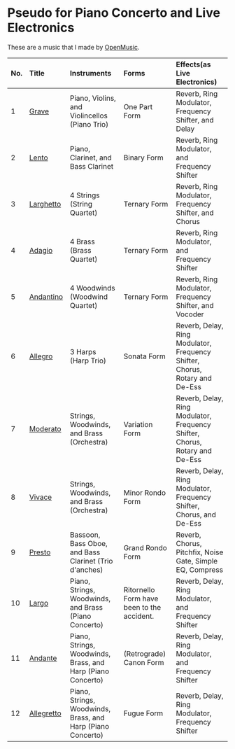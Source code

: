 # Pseudo for Piano Concerto and Live Electronics

These are a music that I made by [OpenMusic](https://forum.ircam.fr/projects/detail/openmusic/).

|No.|Title|Instruments|Forms|Effects(as Live Electronics)|
|:- |:- |:- |:- |:- |
|1|[Grave](https://github.com/Uchida16104/OpenMusic-works/blob/main/Pseudo%20for%20Piano%20Concerto%20and%20Live%20Electronics/out-files/Pseudo%20for%20Piano%20Concerto%20and%20Live%20Electronics%20-%201.%20Grave.pdf)|Piano, Violins, and Violincellos (Piano Trio)|One Part Form|Reverb, Ring Modulator, Frequency Shifter, and Delay|
|2|[Lento](https://github.com/Uchida16104/OpenMusic-works/blob/main/Pseudo%20for%20Piano%20Concerto%20and%20Live%20Electronics/out-files/Pseudo%20for%20Piano%20Concerto%20and%20Live%20Electronics%20-%202.%20Lento.pdf)|Piano, Clarinet, and Bass Clarinet|Binary Form|Reverb, Ring Modulator, and Frequency Shifter|
|3|[Larghetto](https://github.com/Uchida16104/OpenMusic-works/blob/main/Pseudo%20for%20Piano%20Concerto%20and%20Live%20Electronics/out-files/Pseudo%20for%20Piano%20Concerto%20and%20Live%20Electronics%20-%203.%20Larghetto.pdf)|4 Strings (String Quartet)|Ternary Form|Reverb, Ring Modulator, Frequency Shifter, and Chorus|
|4|[Adagio](https://github.com/Uchida16104/OpenMusic-works/blob/main/Pseudo%20for%20Piano%20Concerto%20and%20Live%20Electronics/out-files/Pseudo%20for%20Piano%20Concerto%20and%20Live%20Electronics%20-%204.%20Adagio.pdf)|4 Brass (Brass Quartet)|Ternary Form|Reverb, Ring Modulator, and Frequency Shifter|
|5|[Andantino](https://github.com/Uchida16104/OpenMusic-works/blob/main/Pseudo%20for%20Piano%20Concerto%20and%20Live%20Electronics/out-files/Pseudo%20for%20Piano%20Concerto%20and%20Live%20Electronics%20-%205.%20Andantino.pdf)|4 Woodwinds (Woodwind Quartet)|Ternary Form|Reverb, Ring Modulator, Frequency Shifter, and Vocoder|
|6|[Allegro](https://github.com/Uchida16104/OpenMusic-works/blob/main/Pseudo%20for%20Piano%20Concerto%20and%20Live%20Electronics/out-files/Pseudo%20for%20Piano%20Concerto%20and%20Live%20Electronics%20-%206.%20Allegro.pdf)|3 Harps (Harp Trio)|Sonata Form|Reverb, Delay, Ring Modulator, Frequency Shifter, Chorus, Rotary and De-Ess|
|7|[Moderato](https://github.com/Uchida16104/OpenMusic-works/blob/main/Pseudo%20for%20Piano%20Concerto%20and%20Live%20Electronics/out-files/Pseudo%20for%20Piano%20Concerto%20and%20Live%20Electronics%20-%207.%20Moderato.pdf)|Strings, Woodwinds, and Brass (Orchestra)|Variation Form|Reverb, Delay, Ring Modulator, Frequency Shifter, Chorus, Rotary and De-Ess|
|8|[Vivace](https://github.com/Uchida16104/OpenMusic-works/blob/main/Pseudo%20for%20Piano%20Concerto%20and%20Live%20Electronics/out-files/Pseudo%20for%20Piano%20Concerto%20and%20Live%20Electronics%20-%208.%20Vivace.pdf)|Strings, Woodwinds, and Brass (Orchestra)|Minor Rondo Form|Reverb, Delay, Ring Modulator, Frequency Shifter, Chorus, and De-Ess|
|9|[Presto](https://github.com/Uchida16104/OpenMusic-works/blob/main/Pseudo%20for%20Piano%20Concerto%20and%20Live%20Electronics/out-files/Pseudo%20for%20Piano%20Concerto%20and%20Live%20Electronics%20-%209.%20Presto.pdf)|Bassoon, Bass Oboe, and Bass Clarinet (Trio d'anches)|Grand Rondo Form|Reverb, Chorus, Pitchfix, Noise Gate, Simple EQ, Compress|
|10|[Largo](https://github.com/Uchida16104/OpenMusic-works/blob/main/Pseudo%20for%20Piano%20Concerto%20and%20Live%20Electronics/out-files/Pseudo%20for%20Piano%20Concerto%20and%20Live%20Electronics%20-%2010.%20Largo.pdf)|Piano, Strings, Woodwinds, and Brass (Piano Concerto)|Ritornello Form have been to the accident.|Reverb, Delay, Ring Modulator, and Frequency Shifter|
|11|[Andante](https://github.com/Uchida16104/OpenMusicworks/blob/main/Pseudo%20for%20Piano%20Concerto%20and%20Live%20Electronics/out-files/Pseudo%20for%20Piano%20Concerto%20and%20Live%20Electronics%20-%2011.%20Andante.pdf)|Piano, Strings, Woodwinds, Brass, and Harp (Piano Concerto)|(Retrograde) Canon Form|Reverb, Delay, Ring Modulator, and Frequency Shifter|
|12|[Allegretto](https://github.com/Uchida16104/OpenMusic-works/blob/main/Pseudo%20for%20Piano%20Concerto%20and%20Live%20Electronics/out-files/Pseudo%20for%20Piano%20Concerto%20and%20Live%20Electronics%20-%2012.%20Allegretto.pdf)|Piano, Strings, Woodwinds, Brass, and Harp (Piano Concerto)|Fugue Form|Reverb, Delay, Ring Modulator, Frequency Shifter|
